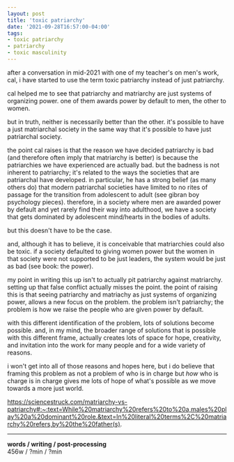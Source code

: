 ```yaml
---
layout: post
title: 'toxic patriarchy'
date: '2021-09-28T16:57:00-04:00'
tags:
- toxic patriarchy
- patriarchy
- toxic masculinity
--- 
```


<!-- {:target="_blank"} -->



after a conversation in mid-2021 with one of my teacher's on men's work, cal, i have started to use the term toxic patriarchy instead of just patriarchy. 

cal helped me to see that patriarchy and matriarchy are just systems of organizing power. one of them awards power by default to men, the other to women. 

but in truth, neither is necessarily better than the other. it's possible to have a just matriarchal society in the same way that it's possible to have just patriarchal society. 

the point cal raises is that the reason we have decided patriarchy is bad (and therefore often imply that matriarchy is better) is because the patriarchies we have experienced are actually bad. but the badness is not inherent to patriarchy; it's related to the ways the societies that are patriarchal have developed. in particular, he has a strong belief (as many others do) that modern patriarchal societies have limited to no rites of passage for the transition from adolescent to adult (see gibran boy psychology pieces). therefore, in a society where men are awarded power by default and yet rarely find their way into adulthood, we have a society that gets dominated by adolescent mind/hearts in the bodies of adults. 

but this doesn't have to be the case. 

and, although it has to believe, it is conceivable that matriarchies could also be toxic. if a society defaulted to giving women power but the women in that society were not supported to be just leaders, the system would be just as bad (see book: the power). 

my point in writing this up isn't to actually pit patriarchy against matriarchy. setting up that false conflict actually misses the point. the point of raising this is that seeing patriarchy and matriachy as just systems of organizing power, allows a new focus on the problem. the problem isn't patriarchy; the problem is how we raise the people who are given power by default. 

with this different identification of the problem, lots of solutions become possible. and, in my mind, the broader range of solutions that is possible with this different frame, actually creates lots of space for hope, creativity, and invitation into the work for many people and for a wide variety of reasons. 

i won't get into all of those reasons and hopes here, but i do believe that framing this problem as not a problem of who is in charge but *how* who is charge is in charge gives me lots of hope of what's possible as we move towards a more just world. 

https://sciencestruck.com/matriarchy-vs-patriarchy#:~:text=While%20matriarchy%20refers%20to%20a,males%20play%20a%20dominant%20role.&text=In%20literal%20terms%2C%20matriarchy%20refers,by%20the%20father(s).

---


<!-- hyperlink bank -->


<!-- &#042; = asterisk -->
<!-- &#039; = single quote '-->

**words / writing / post-processing**  
456w / ?min / ?min